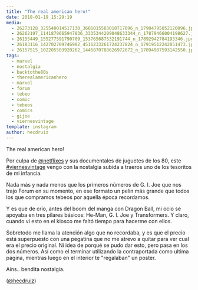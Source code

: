 ```yaml
---
title: "The real american hero!"
date: 2018-01-19 15:29:19
media: 
  - 26273128_325540014517130_3601015583010717696_n_17904795052120096.jpg
  - 26262197_1141879665947036_3335344209048633344_n_17879466004198627.jpg
  - 26155449_155277591790709_153765687532191744_n_17892942784193346.jpg
  - 26183116_142702709746982_4511233261724237824_n_17919512242051473.jpg
  - 26157515_102205503920262_1446870788626972672_n_17894987593142550.jpg
tags: 
  - marvel
  - nostalgia
  - backtothe80s
  - therealamericanhero
  - marvel
  - forum
  - tebeo
  - comic
  - tebeos
  - comics
  - gijoe
  - viernesvintage
template: instagram
author: hecdruiz
---
```


The real american hero!


Por culpa de [@netflixes](https://instagram.com/netflixes) y sus documentales de juguetes de los 80,  este [#viernesvintage](/tags/viernesvintage) vengo con la nostalgia subida a traeros uno de los tesoritos de mi infancia.


Nada más y nada menos que los primeros números de G. I. Joe que nos trajo Forum en su momento, en ese formato un pelín más grande que todos los que compramos tebeos por aquella época recordamos.


Y es que de crío, antes del boom del manga con Dragon Ball, mi ocio se apoyaba en tres pilares básicos: He-Man, G. I. Joe y Transformers. Y claro, cuando vi esto en el kiosco me faltó tiempo para hacerme con ellos.


Sobretodo me llama la atención algo que no recordaba, y es que el precio está superpuesto con una pegatina que no me atrevo a quitar para ver cual era el precio original. Ni idea de porqué se pudo dar esto, pero pasa en los dos números. Así como el terminar utilizando la contraportada como ultima página, mientras luego en el interior te "regalaban" un poster.


Ains.. bendita nostalgia.




([@hecdruiz](https://instagram.com/hecdruiz))





